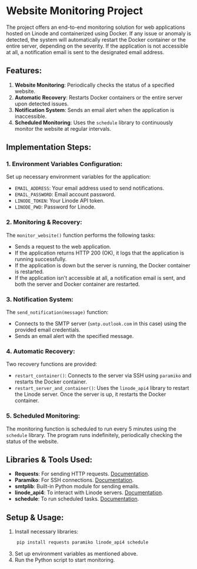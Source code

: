 # Website Monitoring Project

The project offers an end-to-end monitoring solution for web applications hosted on Linode and containerized using Docker. If any issue or anomaly is detected, the system will automatically restart the Docker container or the entire server, depending on the severity. If the application is not accessible at all, a notification email is sent to the designated email address.

## Features:
1. **Website Monitoring**: Periodically checks the status of a specified website.
2. **Automatic Recovery**: Restarts Docker containers or the entire server upon detected issues.
3. **Notification System**: Sends an email alert when the application is inaccessible.
4. **Scheduled Monitoring**: Uses the `schedule` library to continuously monitor the website at regular intervals.

## Implementation Steps:

### 1. **Environment Variables Configuration**:
Set up necessary environment variables for the application:
- `EMAIL_ADDRESS`: Your email address used to send notifications.
- `EMAIL_PASSWORD`: Email account password.
- `LINODE_TOKEN`: Your Linode API token.
- `LINODE_PWD`: Password for Linode.

### 2. **Monitoring & Recovery**:
The `monitor_website()` function performs the following tasks:
- Sends a request to the web application.
- If the application returns HTTP 200 (OK), it logs that the application is running successfully.
- If the application is down but the server is running, the Docker container is restarted.
- If the application isn't accessible at all, a notification email is sent, and both the server and Docker container are restarted.

### 3. **Notification System**:
The `send_notification(message)` function:
- Connects to the SMTP server (`smtp.outlook.com` in this case) using the provided email credentials.
- Sends an email alert with the specified message.

### 4. **Automatic Recovery**:
Two recovery functions are provided:
- `restart_container()`: Connects to the server via SSH using `paramiko` and restarts the Docker container.
- `restart_server_and_container()`: Uses the `linode_api4` library to restart the Linode server. Once the server is up, it restarts the Docker container.

### 5. **Scheduled Monitoring**:
The monitoring function is scheduled to run every 5 minutes using the `schedule` library. The program runs indefinitely, periodically checking the status of the website.

## Libraries & Tools Used:
- **Requests**: For sending HTTP requests. [Documentation](https://pypi.org/project/requests/).
- **Paramiko**: For SSH connections. [Documentation](https://pypi.org/project/paramiko/).
- **smtplib**: Built-in Python module for sending emails.
- **linode_api4**: To interact with Linode servers. [Documentation](https://pypi.org/project/linode-api4/).
- **schedule**: To run scheduled tasks. [Documentation](https://schedule.readthedocs.io/).

## Setup & Usage:

1. Install necessary libraries:
  ```bash
      pip install requests paramiko linode_api4 schedule
  ```
3. Set up environment variables as mentioned above.
4. Run the Python script to start monitoring.

